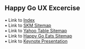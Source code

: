 ## Happy Go UX Excercise

• Link to [Index](https://musavvirahmed.github.io/Happy-Go-Eats-Sitemap/)  
• Link to [SKM Sitemap](https://musavvirahmed.github.io/Happy-Go-Eats-Sitemap/Shin-Kong-Mitsukoshi-Gourmet-Map.html)  
• Link to [Yahoo Table Sitemap](https://musavvirahmed.github.io/Happy-Go-Eats-Sitemap/yahoo-table-sitemap.html)  
• Link to [Happy Go Eats Sitemap](https://musavvirahmed.github.io/Happy-Go-Eats-Sitemap/happy-go-eats-sitemap.html)  
• Link to [Keynote Presentation](https://drive.google.com/file/d/11DyQGmERb6Bjv2d211K0c9mTSCI8CJi4/view?usp=sharing)
